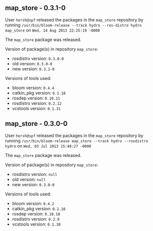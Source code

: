 ## map_store - 0.3.1-0

User `hersh@spf` released the packages in the `map_store` repository by running `/usr/bin/bloom-release --track hydro --ros-distro hydro map_store` on `Wed, 14 Aug 2013 22:25:19 -0000`

The `map_store` package was released.

Version of package(s) in repository `map_store`:
- rosdistro version: `0.3.0-0`
- old version: `0.3.0-0`
- new version: `0.3.1-0`

Versions of tools used:
- bloom version: `0.4.4`
- catkin_pkg version: `0.1.18`
- rosdep version: `0.10.21`
- rosdistro version: `0.2.12`
- vcstools version: `0.1.31`


## map_store - 0.3.0-0

User `hersh@spf` released the packages in the `map_store` repository by running `/usr/bin/bloom-release map_store --track hydro --rosdistro hydro` on `Wed, 03 Jul 2013 15:48:27 -0000`

The `map_store` package was released.

Version of package(s) in repository `map_store`:
- rosdistro version: `null`
- old version: `null`
- new version: `0.3.0-0`

Versions of tools used:
- bloom version: `0.4.2`
- catkin_pkg version: `0.1.16`
- rosdep version: `0.10.18`
- rosdistro version: `0.2.9`
- vcstools version: `0.1.30`


